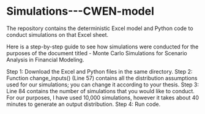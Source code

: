 # Simulations---CWEN-model
The repository contains the deterministic Excel model and Python code to conduct simulations on that Excel sheet.

Here is a step-by-step guide to see how simulations were conducted for the purposes of the document titled - Monte Carlo Simulations for Scenario Analysis in Financial Modeling.

Step 1: Download the Excel and Python files in the same directory.
Step 2: Function change_inputs() (Line 57) contains all the distribution assumptions used for our simulations; you can change it according to your thesis.
Step 3: Line 84 contains the number of simulations that you would like to conduct. For our purposes, I have used 10,000 simulations, however it takes about 40 minutes to generate an output distribution. 
Step 4: Run code.
